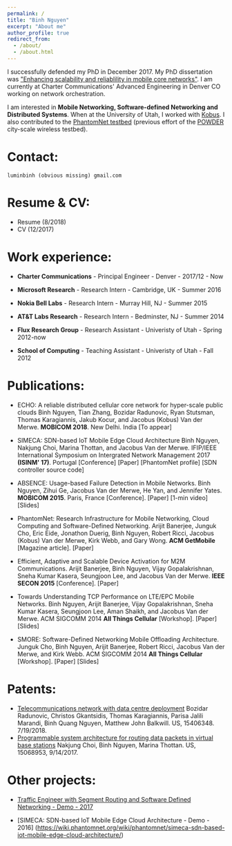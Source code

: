 ```yaml
---
permalink: /
title: "Binh Nguyen"
excerpt: "About me"
author_profile: true
redirect_from: 
  - /about/
  - /about.html
---
```

I successfully defended my PhD in December 2017. My PhD dissertation was ["Enhancing scalability and reliablility in mobile core networks"](https://www.flux.utah.edu/paper/271). 
I am currently at Charter Communications' Advanced Engineering in Denver CO working on network orchestration. 

I am interested in **Mobile Networking, Software-defined Networking and Distributed Systems**. 
When at the University of Utah, I worked with [Kobus](http://www.cs.utah.edu/~kobus). 
I also contributed to the [PhantomNet testbed](http://www.phantomnet.org/) (previous effort of the [POWDER](https://powderwireless.net/) city-scale wireless testbed).

Contact:
======

`luminbinh (obvious missing) gmail.com`

Resume & CV:
======
* Resume (8/2018)
* CV (12/2017)

Work experience:
===========

* **Charter Communications** - Principal Engineer - Denver - 2017/12 - Now

* **Microsoft Research** - Research Intern - Cambridge, UK - Summer 2016

* **Nokia Bell Labs** - Research Intern - Murray Hill, NJ - Summer 2015

* **AT&T Labs Research** - Research Intern - Bedminster, NJ - Summer 2014

* **Flux Research Group** - Research Assistant - Univeristy of Utah - Spring 2012-now

* **School of Computing** - Teaching Assistant - Univeristy of Utah - Fall 2012

Publications:
===========
* ECHO: A reliable distributed cellular core network for hyper-scale public clouds
Binh Nguyen, Tian Zhang, Bozidar Radunovic, Ryan Stutsman, Thomas Karagiannis, Jakub Kocur, and Jacobus (Kobus) Van der Merwe.
**MOBICOM 2018**. New Delhi. India [To appear] 

* SIMECA: SDN-based IoT Mobile Edge Cloud Architecture
Binh Nguyen, Nakjung Choi, Marina Thottan, and Jacobus Van der Merwe.
IFIP/IEEE International Symposium on Intergrated Network Management 2017 **(ISINM' 17)**. Portugal [Conference] [Paper] [PhantomNet profile] [SDN controller source code] 

* ABSENCE: Usage-based Failure Detection in Mobile Networks.
Binh Nguyen, Zihui Ge, Jacobus Van der Merwe, He Yan, and Jennifer Yates.
**MOBICOM 2015**. Paris, France [Conference]. [Paper] [1-min video] [Slides] 

* PhantomNet: Research Infrastructure for Mobile Networking, Cloud Computing and Software-Defined Networking.
Arijit Banerjee, Junguk Cho, Eric Eide, Jonathon Duerig, Binh Nguyen, Robert Ricci, Jacobus (Kobus) Van der Merwe, Kirk Webb, and Gary Wong.
**ACM GetMobile** [Magazine article]. [Paper] 

* Efficient, Adaptive and Scalable Device Activation for M2M Communications.
Arijit Banerjee, Binh Nguyen, Vijay Gopalakrishnan, Sneha Kumar Kasera, Seungjoon Lee, and Jacobus Van der Merwe.
**IEEE SECON 2015** [Conference]. [Paper] 

* Towards Understanding TCP Performance on LTE/EPC Mobile Networks.
Binh Nguyen, Arijit Banerjee, Vijay Gopalakrishnan, Sneha Kumar Kasera, Seungjoon Lee, Aman Shaikh, and Jacobus Van der Merwe.
ACM SIGCOMM 2014 **All Things Cellular** [Workshop]. [Paper] [Slides] 

* SMORE: Software-Defined Networking Mobile Offloading Architecture.
Junguk Cho, Binh Nguyen, Arijit Banerjee, Robert Ricci, Jacobus Van der Merwe, and Kirk Webb.
ACM SIGCOMM 2014 **All Things Cellular** [Workshop]. [Paper] [Slides] 

Patents:
======
* [Telecommunications network with data centre deployment](http://www.freepatentsonline.com/y2018/0205574.html)
Bozidar Radunovic, Christos Gkantsidis, Thomas Karagiannis, Parisa Jalili Marandi, Binh Quang Nguyen, Matthew John Balkwill. 
US, 15406348. 7/19/2018. 
* [Programmable system architecture for routing data packets in virtual base stations](http://www.freepatentsonline.com/y2018/0205574.html)
Nakjung Choi, Binh Nguyen, Marina Thottan. 
US, 15068953, 9/14/2017. 

Other projects:
===========
* [Traffic Engineer with Segment Routing and Software Defined Networking - Demo - 2017](http://www.cs.utah.edu/~binh/archive/segment_routing/segment-routing-tutorial.html)

* [SIMECA: SDN-based IoT Mobile Edge Cloud Architecture - Demo - 2016] (https://wiki.phantomnet.org/wiki/phantomnet/simeca-sdn-based-iot-mobile-edge-cloud-architecture/)
